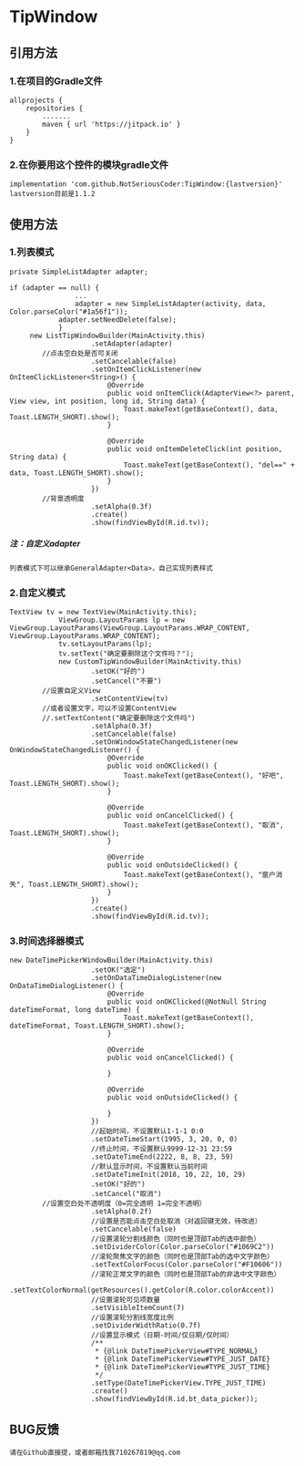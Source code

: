 # TipWindow

## 引用方法
### 1.在项目的Gradle文件
	allprojects {
		repositories {
			.......
			maven { url 'https://jitpack.io' }
		}
	}
  
### 2.在你要用这个控件的模块gradle文件
	implementation 'com.github.NotSeriousCoder:TipWindow:{lastversion}'
	lastversion目前是1.1.2

## 使用方法
### 1.列表模式
	private SimpleListAdapter adapter;
	
	if (adapter == null) {
                    ...
                    adapter = new SimpleListAdapter(activity, data, Color.parseColor("#1a56f1"));
		    	adapter.setNeedDelete(false);
                }
         new ListTipWindowBuilder(MainActivity.this)
                        .setAdapter(adapter)
			//点击空白处是否可关闭
                        .setCancelable(false)
                        .setOnItemClickListener(new OnItemClickListener<String>() {
                            @Override
                            public void onItemClick(AdapterView<?> parent, View view, int position, long id, String data) {
                                Toast.makeText(getBaseContext(), data, Toast.LENGTH_SHORT).show();
                            }

                            @Override
                            public void onItemDeleteClick(int position, String data) {
                                Toast.makeText(getBaseContext(), "del==" + data, Toast.LENGTH_SHORT).show();
                            }
                        })
			//背景透明度
                        .setAlpha(0.3f)
                        .create()
                        .show(findViewById(R.id.tv));
##### 注：自定义adapter
	列表模式下可以继承GeneralAdapter<Data>，自己实现列表样式

### 2.自定义模式
	TextView tv = new TextView(MainActivity.this);
                ViewGroup.LayoutParams lp = new ViewGroup.LayoutParams(ViewGroup.LayoutParams.WRAP_CONTENT, ViewGroup.LayoutParams.WRAP_CONTENT);
                tv.setLayoutParams(lp);
                tv.setText("确定要删除这个文件吗？");
                new CustomTipWindowBuilder(MainActivity.this)
                        .setOK("好的")
                        .setCancel("不要")
			//设置自定义View
                        .setContentView(tv)
			//或者设置文字，可以不设置ContentView
			//.setTextContent("确定要删除这个文件吗")
                        .setAlpha(0.3f)
                        .setCancelable(false)
                        .setOnWindowStateChangedListener(new OnWindowStateChangedListener() {
                            @Override
                            public void onOKClicked() {
                                Toast.makeText(getBaseContext(), "好吧", Toast.LENGTH_SHORT).show();
                            }

                            @Override
                            public void onCancelClicked() {
                                Toast.makeText(getBaseContext(), "取消", Toast.LENGTH_SHORT).show();
                            }

                            @Override
                            public void onOutsideClicked() {
                                Toast.makeText(getBaseContext(), "窗户消失", Toast.LENGTH_SHORT).show();
                            }
                        })
                        .create()
                        .show(findViewById(R.id.tv));

### 3.时间选择器模式
	new DateTimePickerWindowBuilder(MainActivity.this)
                        .setOK("选定")
                        .setOnDataTimeDialogListener(new OnDataTimeDialogListener() {
                            @Override
                            public void onOKClicked(@NotNull String dateTimeFormat, long dateTime) {
                                Toast.makeText(getBaseContext(), dateTimeFormat, Toast.LENGTH_SHORT).show();
                            }

                            @Override
                            public void onCancelClicked() {

                            }

                            @Override
                            public void onOutsideClicked() {

                            }
                        })
                        //起始时间，不设置默认1-1-1 0:0
                        .setDateTimeStart(1995, 3, 20, 0, 0)
                        //终止时间，不设置默认9999-12-31 23:59
                        .setDateTimeEnd(2222, 8, 8, 23, 59)
                        //默认显示时间，不设置默认当前时间
                        .setDateTimeInit(2018, 10, 22, 10, 29)
                        .setOK("好的")
                        .setCancel("取消")
			//设置空白处不透明度（0=完全透明 1=完全不透明）
                        .setAlpha(0.2f)
                        //设置是否能点击空白处取消（对返回键无效，待改进）
                        .setCancelable(false)
                        //设置滚轮分割线颜色（同时也是顶部Tab的选中颜色）
                        .setDividerColor(Color.parseColor("#1069C2"))
                        //滚轮聚焦文字的颜色（同时也是顶部Tab的选中文字颜色）
                        .setTextColorFocus(Color.parseColor("#F10606"))
                        //滚轮正常文字的颜色（同时也是顶部Tab的非选中文字颜色）
                        .setTextColorNormal(getResources().getColor(R.color.colorAccent))
                        //设置滚轮可见项数量
                        .setVisibleItemCount(7)
                        //设置滚轮分割线宽度比例
                        .setDividerWidthRatio(0.7f)
                        //设置显示模式（日期-时间/仅日期/仅时间）
                        /**
                         * {@link DateTimePickerView#TYPE_NORMAL}
                         * {@link DateTimePickerView#TYPE_JUST_DATE}
                         * {@link DateTimePickerView#TYPE_JUST_TIME}
                         */
                        .setType(DateTimePickerView.TYPE_JUST_TIME)
                        .create()
                        .show(findViewById(R.id.bt_data_picker));


## BUG反馈
	请在Github直接提，或者邮箱找我710267819@qq.com
	
	
